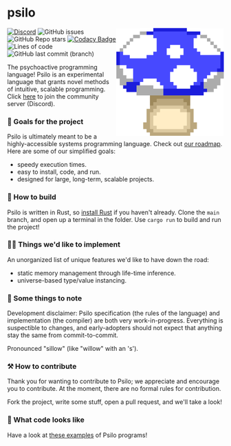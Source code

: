 # psilo

<img src="./md/logo.png" alt="Mushroom emoji" width="250" align="right"/>

[![Discord](https://img.shields.io/discord/986142860090941440?color=red)](https://discord.gg/svqHSAqtJA)
![GitHub issues](https://img.shields.io/github/issues/peterhenryd/psilo?color=orange)
![GitHub Repo stars](https://img.shields.io/github/stars/peterhenryd/psilo?color=yellow)
[![Codacy Badge](https://app.codacy.com/project/badge/Grade/e7d159af1a294ab8875f12446fe65db9)](https://www.codacy.com/gh/peterhenryd/psilo/dashboard?utm_source=github.com&amp;utm_medium=referral&amp;utm_content=peterhenryd/psilo&amp;utm_campaign=Badge_Grade)
![Lines of code](https://img.shields.io/tokei/lines/github/peterhenryd/psilo?color=blue)
![GitHub last commit (branch)](https://img.shields.io/github/last-commit/peterhenryd/psilo/main?color=purple)

The psychoactive programming language! Psilo is an experimental language that grants novel methods of intuitive, scalable programming. Click [here](https://discord.gg/svqHSAqtJA) to join the community server (Discord). 

### 🏁 Goals for the project

Psilo is ultimately meant to be a highly-accessible systems programming language. Check out [our roadmap](md/roadmap.md). Here are some of our simplified goals:
- speedy execution times.
- easy to install, code, and run.
- designed for large, long-term, scalable projects.

### 🚀 How to build

Psilo is written in Rust, so [install Rust](https://rustup.rs) if you haven't already. Clone the `main` branch, and open up a terminal in the folder. Use `cargo run` to build and run the project!

### 🧑‍🔬 Things we'd like to implement

An unorganized list of unique features we'd like to have down the road:
- static memory management through life-time inference.
- universe-based type/value instancing.

### 🚧 Some things to note

Development disclaimer: Psilo specification (the rules of the language) and implementation (the compiler) are both very work-in-progress. Everything is suspectible to changes, and early-adopters should not expect that anything stay the same from commit-to-commit.

Pronounced "sillow" (like "willow" with an 's').

### ⚒️ How to contribute

Thank you for wanting to contribute to Psilo; we appreciate and encourage you to contribute. At the moment, there are no formal rules for contribution.

Fork the project, write some stuff, open a pull request, and we'll take a look!

### 🔎 What code looks like

Have a look at [these examples](./examples) of Psilo programs!
